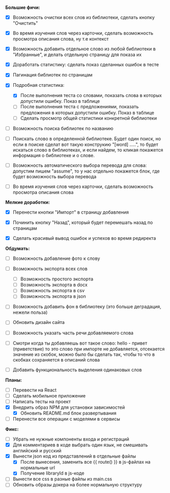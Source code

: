 **Большие фичи:**
- [x] Возможность очистки всех слов из библиотеки, сделать кнопку "Очистить"
- [x] Во время изучения слов через карточки, сделать возможность просмотра описания слова, ну т.е контекст
- [x] Возможность добавить отдельное слово из любой библиотеки в "Избранные", и делать отдельную страницу для показа их
- [x] Доработать статистику: сделать показ сделанных ошибок в тесте
- [x] Пагинация библиотек по страницам


- [x] Подробная статистика:
  - [x] После выполнения теста со словами, показать слова в которых допустили ошибку. Показ в таблице
  - [ ] После выполнения теста с предложениями, показать предложения в которых допустили ошибку. Показ в таблице
  - [ ] Сделать просмотр общей статистики конкретной библиотеки
 
- [ ] Возможность поиска библиотек по названию
- [ ] Поискать слово в определенной библиотеке. Будет один поиск, но если в поиске сделат вот такую конструкию "[word] .....",
то будет искаться слово в библиотеках, и если найдем, то кликая покажется информация о библиотеке и о слове.
- [ ] Возможность автоматического выбора перевода для слова: допустим пишем "assume", то у нас отдельно покажется блок, где будет возможность
выбора перевода

- [ ] Во время изучения слов через карточки, сделать возможность просмотра описания слова



**Мелкие доработки:**
- [x] Перенести кнопки "Импорт" в страницу добавления
- [x] Починить кнопку "Назад", который будет перемешать назад по страницам
- [x] Сделать красивый вывод ошибок и успехов во время редиректа


**Обдумать:**
- [ ] Возможность добавление фото к слову
- [ ] Возможность экспорта всех слов
  - [ ] Возможность простого экспорта
  - [ ] Возможность экспорта в docx
  - [ ] Возможность экспорта в csv
  - [ ] Возможность экспорта в json
- [ ] Возможность добавить фон в библиотеку (это больше деградация, нежели польза)
- [ ] Обновить дизайн сайта
- [ ] Возможность указать часть речи добавляемого слова
- [ ] Смотри когда ты добавляешь вот такое слово: hello - привет (приветствие) то это слово при импорте не добавляется,
      отсекается значение из скобок, можно было бы сделать так, чтобы то что в скобках сохраняется в описаний слова
- [ ] Добавить функциональность выделения одинаковых слов
 

**Планы:**
- [ ] Перевести на React
- [ ] Сделать мобильное приложение
- [ ] Написать тесты на проект
- [x] Внедрить образ NPM для установки зависимостей
  - [x] Обновить README.md блок развертывания
- [ ] Перенести все операции с моделями в сервисы

**Фикс:**
- [ ] Убрать не нужные компоненты входа и регистраций
- [x] Для комментариев в коде выбрать один язык, не смешивать английский и русский
- [x] Вынести json код из представлений в отдельные файлы
    - [x] После вынесения, заменить все {{ route() }} в js-файлах на нормальные url
    - [x] Получение libraryId в js-коде
- [ ] Вынести все css в разные файлы из main.css
- [ ] Обновить образы докера на более нормальную структуру
